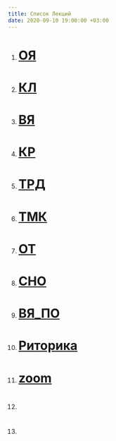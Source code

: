 ```yaml
---
title: Список Лекций
date: 2020-09-10 19:00:00 +03:00
---
```


1. # [ОЯ](https://www.youtube.com/playlist?list=PLwwXC3tYSHCqFxxaLLelBNHr54Iywnvd4)

2. # [КЛ](https://www.youtube.com/playlist?list=PLwwXC3tYSHCqIzLz3aS0zXg_SoUr7v9Wo)

3. # [ВЯ](https://www.youtube.com/playlist?list=PLwwXC3tYSHCrCpZUYfu6Hy_sIrm6vB8KK)

4. # [КР](https://www.youtube.com/playlist?list=PLwwXC3tYSHCr_RxaHdTdBNorEtLeGaXEW)

5. # [ТРД](https://www.youtube.com/playlist?list=PLwwXC3tYSHCr2sFQ0JjXenW-erlWPOoM5)

6. # [ТМК](https://www.youtube.com/playlist?list=PLwwXC3tYSHCrvWwuWVrE_-wRc20-O4Tg0)

7. # [ОТ](https://www.youtube.com/playlist?list=PLwwXC3tYSHCo-m2nHypCXmWIBOZq-lScU)
 
8. # [СНО](https://www.youtube.com/playlist?list=PLwwXC3tYSHCrZocuaidDbH_5e5myo108Z)
 
9. # [ВЯ_ПО](https://www.youtube.com/playlist?list=PLwwXC3tYSHCpkV4lGjDLj7a06qG1sBHx8)
 
10. # [Риторика](https://www.youtube.com/playlist?list=PLwwXC3tYSHCraAr5N4CY7CKp1ocHdvh3H)
 
11. # [zoom](https://www.youtube.com/playlist?list=PLwwXC3tYSHCow74od5DfQ6PyLoUfsFKe_)
  
12. # []()
 
13. # []()
